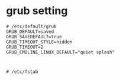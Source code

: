 # grub setting

```
# /etc/default/grub
GRUB_DEFAULT=saved
GRUB_SAVEDEFAULT=true
GRUB_TIMEOUT_STYLE=hidden
GRUB_TIMEOUT=2
GRUB_CMDLINE_LINUX_DEFAULT="quiet splash"
```

# 

```
# /etc/fstab
```


